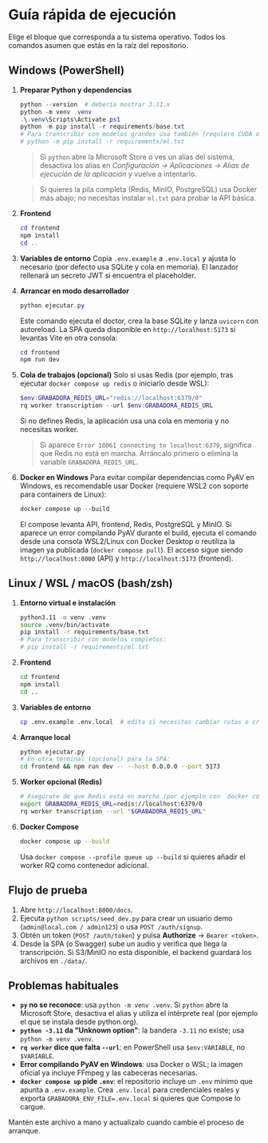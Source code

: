 # Guía rápida de ejecución

Elige el bloque que corresponda a tu sistema operativo. Todos los comandos asumen que estás en la raíz del repositorio.

## Windows (PowerShell)

1. **Preparar Python y dependencias**
   ```powershell
   python --version  # debería mostrar 3.11.x
   python -m venv .venv
   .\.venv\Scripts\Activate.ps1
   python -m pip install -r requirements/base.txt
   # Para transcribir con modelos grandes usa también (requiere CUDA o CPU potente):
   # python -m pip install -r requirements/ml.txt
   ```

   > Si `python` abre la Microsoft Store o ves un alias del sistema, desactiva los alias en *Configuración → Aplicaciones → Alias de ejecución de la aplicación* y vuelve a intentarlo.

   > Si quieres la pila completa (Redis, MinIO, PostgreSQL) usa Docker más abajo; no necesitas instalar `ml.txt` para probar la API básica.

2. **Frontend**
   ```powershell
   cd frontend
   npm install
   cd ..
   ```

3. **Variables de entorno**
   Copia `.env.example` a `.env.local` y ajusta lo necesario (por defecto usa SQLite y cola en memoria). El lanzador rellenará un secreto JWT si encuentra el placeholder.

4. **Arrancar en modo desarrollador**
   ```powershell
   python ejecutar.py
   ```
   Este comando ejecuta el doctor, crea la base SQLite y lanza `uvicorn` con autoreload. La SPA queda disponible en `http://localhost:5173` si levantas Vite en otra consola:
   ```powershell
   cd frontend
   npm run dev
   ```

5. **Cola de trabajos (opcional)**
   Solo si usas Redis (por ejemplo, tras ejecutar `docker compose up redis` o iniciarlo desde WSL):
   ```powershell
   $env:GRABADORA_REDIS_URL="redis://localhost:6379/0"
   rq worker transcription --url $env:GRABADORA_REDIS_URL
   ```
   Si no defines Redis, la aplicación usa una cola en memoria y no necesitas worker.

   > Si aparece `Error 10061 connecting to localhost:6379`, significa que Redis no está en marcha. Arráncalo primero o elimina la variable `GRABADORA_REDIS_URL`.

6. **Docker en Windows**
   Para evitar compilar dependencias como PyAV en Windows, es recomendable usar Docker (requiere WSL2 con soporte para containers de Linux):
   ```powershell
   docker compose up --build
   ```
   El compose levanta API, frontend, Redis, PostgreSQL y MinIO. Si aparece un error compilando PyAV durante el build, ejecuta el comando desde una consola WSL2/Linux con Docker Desktop o reutiliza la imagen ya publicada (`docker compose pull`). El acceso sigue siendo `http://localhost:8000` (API) y `http://localhost:5173` (frontend).

## Linux / WSL / macOS (bash/zsh)

1. **Entorno virtual e instalación**
   ```bash
   python3.11 -m venv .venv
   source .venv/bin/activate
   pip install -r requirements/base.txt
   # Para transcribir con modelos completos:
   # pip install -r requirements/ml.txt
   ```

2. **Frontend**
   ```bash
   cd frontend
   npm install
   cd ..
   ```

3. **Variables de entorno**
   ```bash
   cp .env.example .env.local  # edita si necesitas cambiar rutas o credenciales
   ```

4. **Arranque local**
   ```bash
   python ejecutar.py
   # En otra terminal (opcional) para la SPA:
   cd frontend && npm run dev -- --host 0.0.0.0 --port 5173
   ```

5. **Worker opcional (Redis)**
   ```bash
   # Asegúrate de que Redis está en marcha (por ejemplo con `docker compose up redis`)
   export GRABADORA_REDIS_URL=redis://localhost:6379/0
   rq worker transcription --url "$GRABADORA_REDIS_URL"
   ```

6. **Docker Compose**
   ```bash
   docker compose up --build
   ```
   Usa `docker compose --profile queue up --build` si quieres añadir el worker RQ como contenedor adicional.

## Flujo de prueba

1. Abre `http://localhost:8000/docs`.
2. Ejecuta `python scripts/seed_dev.py` para crear un usuario demo (`admin@local.com / admin123`) o usa `POST /auth/signup`.
3. Obtén un token (`POST /auth/token`) y pulsa **Authorize** → `Bearer <token>`.
4. Desde la SPA (o Swagger) sube un audio y verifica que llega la transcripción. Si S3/MinIO no está disponible, el backend guardará los archivos en `./data/`.

## Problemas habituales

- **`py` no se reconoce**: usa `python -m venv .venv`. Si `python` abre la Microsoft Store, desactiva el alias y utiliza el intérprete real (por ejemplo el que se instala desde python.org).
- **`python -3.11` da "Unknown option"**: la bandera `-3.11` no existe; usa `python -m venv .venv`.
- **`rq worker` dice que falta `--url`**: en PowerShell usa `$env:VARIABLE`, no `$VARIABLE`.
- **Error compilando PyAV en Windows**: usa Docker o WSL; la imagen oficial ya incluye FFmpeg y las cabeceras necesarias.
- **`docker compose up` pide `.env`**: el repositorio incluye un `.env` mínimo que apunta a `.env.example`. Crea `.env.local` para credenciales reales y exporta `GRABADORA_ENV_FILE=.env.local` si quieres que Compose lo cargue.

Mantén este archivo a mano y actualízalo cuando cambie el proceso de arranque.
